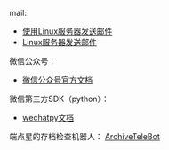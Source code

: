mail:

* [使用Linux服务器发送邮件](https://blog.csdn.net/wnma3mz/article/details/77568121)
* [Linux服务器发送邮件](https://www.jianshu.com/p/597a927b4b8d)

微信公众号：
* [微信公众号官方文档](https://developers.weixin.qq.com/doc/offiaccount/Getting_Started/Getting_Started_Guide.html)

微信第三方SDK（python）：
* [wechatpy文档](http://docs.wechatpy.org/zh_CN/master/)

端点星的存档检查机器人：
[ArchiveTeleBot](https://github.com/Terminus2049/ArchiveTeleBot)